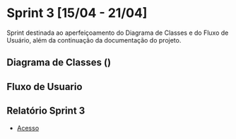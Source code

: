 # Sprint 3 [15/04 - 21/04]

Sprint destinada ao aperfeiçoamento do Diagrama de Classes e do Fluxo de Usuário, além da continuação da documentação do projeto.

## Diagrama de Classes ()


## Fluxo de Usuario


## Relatório Sprint 3

- [Acesso]()